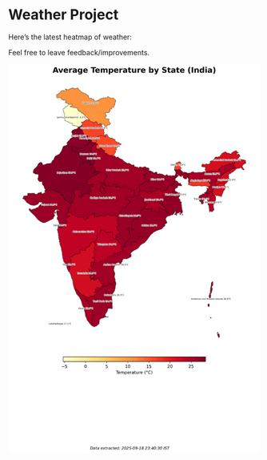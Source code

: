 # Weather Project

Here’s the latest heatmap of weather:

Feel free to leave feedback/improvements.

![India Heatmap](docs/assets/india_heatmap.png?v=CC4B18)
